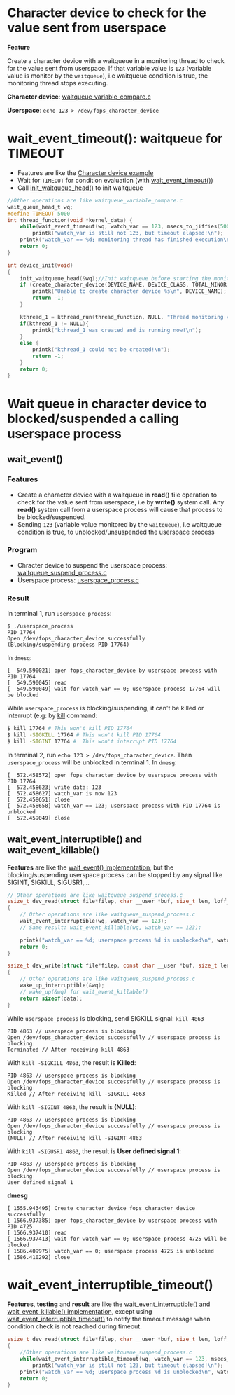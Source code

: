 # Character device to check for the value sent from userspace

**Feature**

Create a character device with a waitqueue in a monitoring thread to check for the value sent from userspace. If that variable value is ``123`` (variable value is monitor by the ``waitqueue``), i.e waitqueue condition is true, the monitoring thread stops executing.

**Character device**: [waitqueue_variable_compare.c](waitqueue_variable_compare.c)

**Userspace**: ``echo 123 > /dev/fops_character_device``

# wait_event_timeout(): waitqueue for TIMEOUT

* Features are like the [Character device example](#character-device-to-check-for-the-value-sent-from-userspace)
* Wait for ``TIMEOUT`` for condition evaluation (with [wait_event_timeout()](README.md#wait_event_timeout))
* Call [init_waitqueue_head()](README.md#init_waitqueue_head) to init waitqueue

```c
//Other operations are like waitqueue_variable_compare.c
wait_queue_head_t wq;
#define TIMEOUT 5000
int thread_function(void *kernel_data) {
	while(wait_event_timeout(wq, watch_var == 123, msecs_to_jiffies(5000)) == 0) 
		printk("watch_var is still not 123, but timeout elapsed!\n");
	printk("watch_var == %d; monitoring thread has finished execution\n", watch_var);
	return 0;
}

int device_init(void)
{
	init_waitqueue_head(&wq);//Init waitqueue before starting the monitoring thread
	if (create_character_device(DEVICE_NAME, DEVICE_CLASS, TOTAL_MINOR, BASE_MINOR, &dev_info, &fops)){
		printk("Unable to create character device %s\n", DEVICE_NAME);
		return -1;
	}

	kthread_1 = kthread_run(thread_function, NULL, "Thread monitoring variable sent from userspace");
	if(kthread_1 != NULL){
		printk("kthread_1 was created and is running now!\n");
	}
	else {
		printk("kthread_1 could not be created!\n");
		return -1;
	}
	return 0;
}
```
# Wait queue in character device to blocked/suspended a calling userspace process

## wait_event()

### Features
* Create a character device with a waitqueue in **read()** file operation to check for the value sent from userspace, i.e by **write()** system call. Any **read()** system call from a userspace process will cause that process to be blocked/suspended.
* Sending ``123`` (variable value monitored by the ``waitqueue``), i.e waitqueue condition is true, to unblocked/unsuspended the userspace process

### Program

* Chracter device to suspend the userspace process: [waitqueue_suspend_process.c](waitqueue_suspend_process.c)
* Userspace process: [userspace_process.c](userspace_process.c)

### Result

In terminal 1, run ``userspace_process``:

```
$ ./userspace_process
PID 17764
Open /dev/fops_character_device successfully
(Blocking/suspending process PID 17764)
```

In ``dmesg``:

```
[  549.590021] open fops_character_device by userspace process with PID 17764
[  549.590045] read
[  549.590049] wait for watch_var == 0; userspace process 17764 will be blocked
```

While ``userspace_process`` is blocking/suspending, it can't be killed or interrupt (e.g: by [kill](https://github.com/TranPhucVinh/Linux-Shell/blob/master/Physical%20layer/Process/Signal.md#kill) command:

```sh
$ kill 17764 # This won't kill PID 17764
$ kill -SIGKILL 17764 # This won't kill PID 17764
$ kill -SIGINT 17764 #  This won't interrupt PID 17764
```

In terminal 2, run ``echo 123 > /dev/fops_character_device``. Then ``userspace_process`` will be unblocked in terminal 1. In ``dmesg``:

```
[  572.458572] open fops_character_device by userspace process with PID 17764
[  572.458623] write data: 123
[  572.458627] watch_var is now 123
[  572.458651] close
[  572.458658] watch_var == 123; userspace process with PID 17764 is unblocked
[  572.459049] close
```
## wait_event_interruptible() and wait_event_killable()

**Features** are like the [wait_event() implementation](#wait_event), but the blocking/suspending userspace process can be stopped by any signal like SIGINT, SIGKILL, SIGUSR1,...

```c
// Other operations are like waitqueue_suspend_process.c
ssize_t dev_read(struct file*filep, char __user *buf, size_t len, loff_t *offset)
{
	// Other operations are like waitqueue_suspend_process.c
	wait_event_interruptible(wq, watch_var == 123);
    // Same result: wait_event_killable(wq, watch_var == 123);

    printk("watch_var == %d; userspace process %d is unblocked\n", watch_var, userspace_process->pid);
	return 0;
}

ssize_t dev_write(struct file*filep, const char __user *buf, size_t len, loff_t *offset)
{
	// Other operations are like waitqueue_suspend_process.c
	wake_up_interruptible(&wq);
	// wake_up(&wq) for wait_event_killable()
	return sizeof(data);
}
```

While ``userspace_process`` is blocking, send SIGKILL signal: ``kill 4863``
```
PID 4863 // userspace process is blocking 
Open /dev/fops_character_device successfully // userspace process is blocking 
Terminated // After receiving kill 4863
```

With ``kill -SIGKILL 4863``, the result is **Killed**:

```
PID 4863 // userspace process is blocking 
Open /dev/fops_character_device successfully // userspace process is blocking 
Killed // After receiving kill -SIGKILL 4863
```
With ``kill -SIGINT 4863``, the result is **(NULL)**:
```
PID 4863 // userspace process is blocking 
Open /dev/fops_character_device successfully // userspace process is blocking 
(NULL) // After receiving kill -SIGINT 4863
```
With ``kill -SIGUSR1 4863``, the result is **User defined signal 1**:
```
PID 4863 // userspace process is blocking 
Open /dev/fops_character_device successfully // userspace process is blocking 
User defined signal 1
```
**dmesg**
```
[ 1555.943495] Create character device fops_character_device successfully
[ 1566.937385] open fops_character_device by userspace process with PID 4725
[ 1566.937410] read
[ 1566.937413] wait for watch_var == 0; userspace process 4725 will be blocked
[ 1586.409975] watch_var == 0; userspace process 4725 is unblocked
[ 1586.410292] close
```

# wait_event_interruptible_timeout()

**Features**, **testing** and **result** are like the [wait_event_interruptible() and wait_event_killable() implementation](#wait_event_interruptible-and-wait_event_killable), except using [wait_event_interruptible_timeout()](README.md#wait_event_interruptible_timeout) to notify the timeout message when condition check is not reached during timeout.

```c
ssize_t dev_read(struct file*filep, char __user *buf, size_t len, loff_t *offset)
{
	//Other operations are like waitqueue_suspend_process.c
	while(wait_event_interruptible_timeout(wq, watch_var == 123, msecs_to_jiffies(10000)) == 0) 
		printk("watch_var is still not 123, but timeout elapsed!\n");
	printk("watch_var == %d; userspace process %d is unblocked\n", watch_var, userspace_process->pid);
	return 0;
}
```